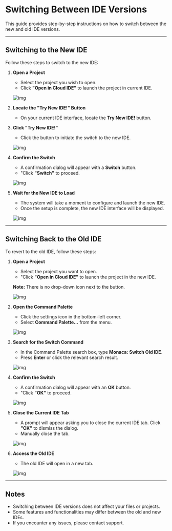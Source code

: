 # Switching Between IDE Versions

This guide provides step-by-step instructions on how to switch between the new and old IDE versions.

---

## Switching to the New IDE

Follow these steps to switch to the new IDE:

1. **Open a Project**  
   - Select the project you wish to open.  
   - Click **"Open in Cloud IDE"** to launch the project in current IDE.

   ![img](img/switch-to-new-ide/dashboard-old-ide.png)

2. **Locate the "Try New IDE!" Button**  
   - On your current IDE interface, locate the **Try New IDE!** button.

3. **Click "Try New IDE!"**  
   - Click the button to initiate the switch to the new IDE.

   ![img](img/switch-to-new-ide/switch-to-new-ide.png)

4. **Confirm the Switch**  
   - A confirmation dialog will appear with a **Switch** button.  
   - "Click **"Switch"** to proceed.

   ![img](img/switch-to-new-ide/switch-to-new-ide-confirm-dialog.png)

5. **Wait for the New IDE to Load**  
   - The system will take a moment to configure and launch the new IDE.  
   - Once the setup is complete, the new IDE interface will be displayed.

   ![img](img/switch-to-new-ide/new-ide.png)

---

## Switching Back to the Old IDE

To revert to the old IDE, follow these steps:

1. **Open a Project**  
   - Select the project you want to open.  
   - "Click **"Open in Cloud IDE"** to launch the project in the new IDE.  

   **Note:** There is no drop-down icon next to the button.

   ![img](img/switch-to-old-ide/dashboard-new-ide.png)

2. **Open the Command Palette**  
   - Click the settings icon in the bottom-left corner.  
   - Select **Command Palette...** from the menu.

   ![img](img/common/setting-command-palette.png)

3. **Search for the Switch Command**  
   - In the Command Palette search box, type **Monaca: Switch Old IDE**.  
   - Press **Enter** or click the relevant search result.

   ![img](img/switch-to-old-ide/command-palette-switch-to-old-ide.png)

4. **Confirm the Switch**  
   - A confirmation dialog will appear with an **OK** button.  
   - "Click **"OK"** to proceed.

   ![img](img/switch-to-old-ide/switch-old-ide-dialog.png)

5. **Close the Current IDE Tab**  
   - A prompt will appear asking you to close the current IDE tab. Click **"OK"** to dismiss the dialog.  
   - Manually close the tab.

   ![img](img/switch-to-old-ide/close-new-ide.png)

6. **Access the Old IDE**  
   - The old IDE will open in a new tab.

   ![img](img/switch-to-old-ide/switched-to-old-ide.png)

---

## Notes

- Switching between IDE versions does not affect your files or projects.
- Some features and functionalities may differ between the old and new IDEs.
- If you encounter any issues, please contact support.
